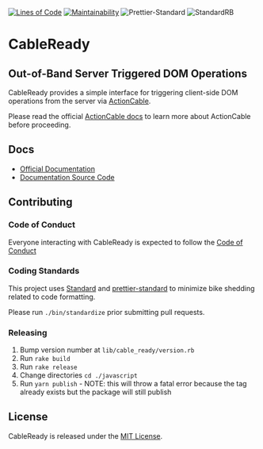 [![Lines of Code](http://img.shields.io/badge/lines_of_code-267-brightgreen.svg?style=flat)](http://blog.codinghorror.com/the-best-code-is-no-code-at-all/)
[![Maintainability](https://api.codeclimate.com/v1/badges/83ddf1fee4af7e51a681/maintainability)](https://codeclimate.com/github/hopsoft/cable_ready/maintainability)
![Prettier-Standard](https://github.com/hopsoft/cable_ready/workflows/Prettier-Standard/badge.svg)
![StandardRB](https://github.com/hopsoft/cable_ready/workflows/StandardRB/badge.svg)

# CableReady

## Out-of-Band Server Triggered DOM Operations

CableReady provides a simple interface for triggering client-side DOM operations
from the server via [ActionCable](http://guides.rubyonrails.org/action_cable_overview.html).

Please read the official [ActionCable docs](http://guides.rubyonrails.org/action_cable_overview.html)
to learn more about ActionCable before proceeding.

## Docs

- [Official Documentation](https://cableready.stimulusreflex.com)
- [Documentation Source Code](https://github.com/hopsoft/cable_ready/tree/master/docs)

## Contributing

### Code of Conduct

Everyone interacting with CableReady is expected to follow the [Code of Conduct](CODE_OF_CONDUCT.md)

### Coding Standards

This project uses [Standard](https://github.com/testdouble/standard)
and [prettier-standard](https://github.com/sheerun/prettier-standard) to minimize bike shedding related to code formatting.

Please run `./bin/standardize` prior submitting pull requests.

### Releasing

1. Bump version number at `lib/cable_ready/version.rb`
1. Run `rake build`
1. Run `rake release`
1. Change directories `cd ./javascript`
1. Run `yarn publish` - NOTE: this will throw a fatal error because the tag already exists but the package will still publish

## License

CableReady is released under the [MIT License](LICENSE.txt).
